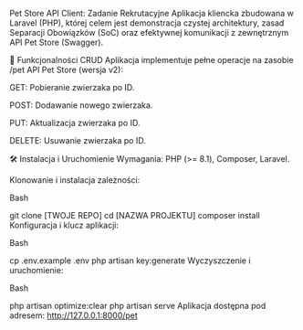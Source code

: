 Pet Store API Client: Zadanie Rekrutacyjne
Aplikacja kliencka zbudowana w Laravel (PHP), której celem jest demonstracja czystej architektury, zasad Separacji Obowiązków (SoC) oraz efektywnej komunikacji z zewnętrznym API Pet Store (Swagger).

🚀 Funkcjonalności CRUD
Aplikacja implementuje pełne operacje na zasobie /pet API Pet Store (wersja v2):

GET: Pobieranie zwierzaka po ID.

POST: Dodawanie nowego zwierzaka.

PUT: Aktualizacja zwierzaka po ID.

DELETE: Usuwanie zwierzaka po ID.

🛠 Instalacja i Uruchomienie
Wymagania: PHP (>= 8.1), Composer, Laravel.

Klonowanie i instalacja zależności:

Bash

git clone [TWOJE REPO]
cd [NAZWA PROJEKTU]
composer install
Konfiguracja i klucz aplikacji:

Bash

cp .env.example .env
php artisan key:generate
Wyczyszczenie i uruchomienie:

Bash

php artisan optimize:clear
php artisan serve
Aplikacja dostępna pod adresem: http://127.0.0.1:8000/pet

